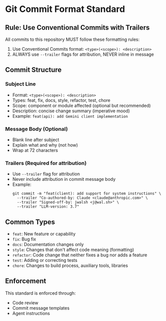# Git Commit Format Standard

## Rule: Use Conventional Commits with Trailers

All commits to this repository MUST follow these formatting rules:

1. Use Conventional Commits format: `<type>(<scope>): <description>`
2. ALWAYS use `--trailer` flags for attribution, NEVER inline in message

## Commit Structure

### Subject Line
- Format: `<type>(<scope>): <description>`
- Types: feat, fix, docs, style, refactor, test, chore
- Scope: component or module affected (optional but recommended)
- Description: concise change summary (imperative mood)
- Example: `feat(api): add Gemini client implementation`

### Message Body (Optional)
- Blank line after subject
- Explain what and why (not how)
- Wrap at 72 characters

### Trailers (Required for attribution)
- Use `--trailer` flag for attribution
- Never include attribution in commit message body
- Example:
  ```
  git commit -m "feat(client): add support for system instructions" \
    --trailer "Co-authored-by: Claude <claude@anthropic.com>" \
    --trailer "Signed-off-by: jwalsh <j@wal.sh>" \
    --trailer "LLM-version: 3.7"
  ```

## Common Types
- `feat`: New feature or capability
- `fix`: Bug fix
- `docs`: Documentation changes only
- `style`: Changes that don't affect code meaning (formatting)
- `refactor`: Code change that neither fixes a bug nor adds a feature
- `test`: Adding or correcting tests
- `chore`: Changes to build process, auxiliary tools, libraries

## Enforcement
This standard is enforced through:
- Code review
- Commit message templates
- Agent instructions